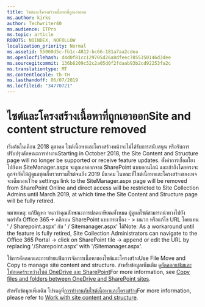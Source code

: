 ```yaml
---
title: ไซต์และโครงสร้างเนื้อหาที่ถูกเอาออก
ms.author: kirks
author: Techwriter40
ms.audience: ITPro
ms.topic: article
ROBOTS: NOINDEX, NOFOLLOW
localization_priority: Normal
ms.assetid: 55060d5c-fb1c-4812-bc66-181a7aa2cdea
ms.openlocfilehash: d4d0f81cc129705d26a8dfeec7855350146d3dee
ms.sourcegitcommit: 136b8209c52c2a05d0f2fdaab93b2cd92253fa2c
ms.translationtype: MT
ms.contentlocale: th-TH
ms.lasthandoff: 06/07/2019
ms.locfileid: "34770721"
---
```

# <a name="site-and-content-structure-removed"></a><span data-ttu-id="77bc9-102">ไซต์และโครงสร้างเนื้อหาที่ถูกเอาออก</span><span class="sxs-lookup"><span data-stu-id="77bc9-102">Site and content structure removed</span></span>

<span data-ttu-id="77bc9-103">เริ่มต้นในเดือน 2018 ตุลาคม ไซต์เนื้อหาและโครงสร้างหน้าจะไม่ได้รับการสนับสนุน หรือรับการปรับปรุงลักษณะการทำงาน</span><span class="sxs-lookup"><span data-stu-id="77bc9-103">Starting in October 2018, the Site Content and Structure page will no longer be supported or receive feature updates.</span></span> <span data-ttu-id="77bc9-104">ตั้งค่าการเชื่อมโยงไปยังเพ SiteManager.aspx จะถูกเอาออกจาก SharePoint แบบออนไลน์ และเข้าถึงโดยตรงจะถูกจำกัดให้ผู้ดูแลชุดเก็บรวบรวมไซต์จนถึง 2019 มีนาคม ในขณะที่ไซต์เนื้อหาและโครงสร้างของเพจจะเต็มถอน</span><span class="sxs-lookup"><span data-stu-id="77bc9-104">The settings link to the SiteManager.aspx page will be removed from SharePoint Online and direct access will be restricted to Site Collection Admins until March 2019, at which time the Site Content and Structure page will be fully retired.</span></span> 

<span data-ttu-id="77bc9-105">หมายเหตุ: แก้ปัญหา จนกว่าคุณลักษณะการปลดเกษียณทั้งหมด ผู้ดูแลไซต์สามารถนำทางไปยังพอร์ทัล Office 365-> คลิกบน SharePoint แบบกระเบื้อง - > ผนวก หรือแก้ไข URL โดยแทน ' / Sharepoint.aspx' กับ ' / Sitemanager.aspx' ได้</span><span class="sxs-lookup"><span data-stu-id="77bc9-105">Note: As a workaround until the feature is fully retired, Site Collection Administrators can navigate to the Office 365 Portal -> click on SharePoint tile -> append or edit the URL by replacing '/Sharepoint.aspx' with '/Sitemanager.aspx'.</span></span> 


<span data-ttu-id="77bc9-106">ใช้การคัดลอกและการย้ายแฟ้มการจัดการเนื้อหาของไซต์และโครงสร้าง</span><span class="sxs-lookup"><span data-stu-id="77bc9-106">Use File Move and Copy to manage site content and structure.</span></span> <span data-ttu-id="77bc9-107">สำหรับข้อมูลเพิ่มเติม ดู[คัดลอกแฟ้มและโฟลเดอร์ระหว่างไซต์ OneDrive และ SharePoint](https://support.office.com/article/copy-files-and-folders-between-onedrive-and-sharepoint-sites-67a6323e-7fd4-4254-99a8-35613492a82f)</span><span class="sxs-lookup"><span data-stu-id="77bc9-107">For more information, see [Copy files and folders between OneDrive and SharePoint sites](https://support.office.com/article/copy-files-and-folders-between-onedrive-and-sharepoint-sites-67a6323e-7fd4-4254-99a8-35613492a82f).</span></span> 

<span data-ttu-id="77bc9-108">สำหรับข้อมูลเพิ่มเติม โปรดดูที่[การทำงานกับไซต์เนื้อหาและโครงสร้าง](https://support.office.com/article/Work-with-site-content-and-structure-30fcaad9-02b1-4347-8b03-e1ccc5a4c19f)</span><span class="sxs-lookup"><span data-stu-id="77bc9-108">For more information, please refer to [Work with site content and structure](https://support.office.com/article/Work-with-site-content-and-structure-30fcaad9-02b1-4347-8b03-e1ccc5a4c19f).</span></span>
